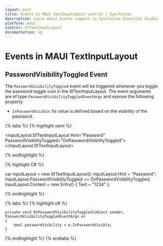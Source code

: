 ```yaml
---
layout: post
title: Events in MAUI TextInputLayout control | Syncfusion
description: Learn about Events support in Syncfusion Essential Studio MAUI TextInputLayout control, its elements, and more.
platform: maui
control: SfTextInputLayout
documentation: ug
---
```


# Events in MAUI TextInputLayout

## PasswordVisibilityToggled Event

The `PasswordVisibilityToggled` event will be triggered whenever you toggle the password toggle icon in the SfTextInputLayout. The event arguments are of type `PasswordVisibilityToggledEventArgs` and expose the following property:

* `IsPasswordVisible`: Its value is defined based on the visibility of the password.

{% tabs %} 
{% highlight xaml %} 

<inputLayout:SfTextInputLayout  Hint="Password" 
                                PasswordVisibilityToggled="OnPasswordVisibilityToggled">
    <Entry Text="1234"/>
</inputLayout:SfTextInputLayout>  
 
{% endhighlight %}

{% highlight C# %} 

var inputLayout = new SfTextInputLayout();
inputLayout.Hint = "Password";
inputLayout.PasswordVisibilityToggled += OnPasswordVisibilityToggled;
inputLayout.Content = new Entry() { Text = "1234" }; 

{% endhighlight %}

{% tabs %}
{% highlight c# %}
    
    private void OnPasswordVisibilityToggled(object sender, PasswordVisibilityToggledEventArgs e)
	{
    	bool passwordVisbility = e.IsPasswordVisible;
	}

{% endhighlight %}
{% endtabs %}